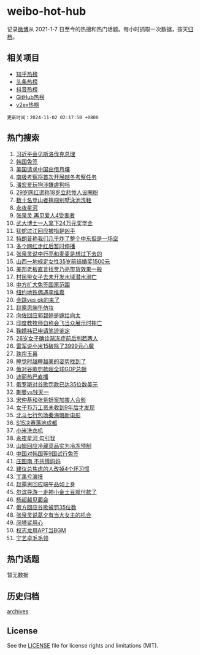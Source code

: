# weibo-hot-hub

记录[微博](https://www.weibo.com)从 2021-1-7 日至今的热搜和热门话题。每小时抓取一次数据，按天[归档](archives)。

## 相关项目

- [知乎热榜](https://github.com/lonnyzhang423/zhihu-hot-hub)
- [头条热榜](https://github.com/lonnyzhang423/toutiao-hot-hub)
- [抖音热榜](https://github.com/lonnyzhang423/douyin-hot-hub)
- [GitHub热榜](https://github.com/lonnyzhang423/github-hot-hub)
- [v2ex热榜](https://github.com/lonnyzhang423/v2ex-hot-hub)


`更新时间：2024-11-02 02:17:50 +0800`

## 热门搜索

1. [习近平会见斯洛伐克总理](https://m.weibo.cn/search?containerid=100103type%3D1%26t%3D10%26q%3D%23%E4%B9%A0%E8%BF%91%E5%B9%B3%E4%BC%9A%E8%A7%81%E6%96%AF%E6%B4%9B%E4%BC%90%E5%85%8B%E6%80%BB%E7%90%86%23&stream_entry_id=51&isnewpage=1&extparam=seat%3D1%26pos%3D0%26c_type%3D51%26cate%3D10103%26dgr%3D0%26q%3D%2523%25E4%25B9%25A0%25E8%25BF%2591%25E5%25B9%25B3%25E4%25BC%259A%25E8%25A7%2581%25E6%2596%25AF%25E6%25B4%259B%25E4%25BC%2590%25E5%2585%258B%25E6%2580%25BB%25E7%2590%2586%2523%26filter_type%3Drealtimehot%26stream_entry_id%3D51%26display_time%3D1730485069%26pre_seqid%3D173048506943501245113147)
1. [韩国免签](https://m.weibo.cn/search?containerid=100103type%3D1%26t%3D10%26q%3D%E9%9F%A9%E5%9B%BD%E5%85%8D%E7%AD%BE&stream_entry_id=31&isnewpage=1&extparam=seat%3D1%26pos%3D0%26lcate%3D5001%26band_rank%3D1%26q%3D%25E9%259F%25A9%25E5%259B%25BD%25E5%2585%258D%25E7%25AD%25BE%26realpos%3D1%26dgr%3D0%26cate%3D5001%26flag%3D2%26c_type%3D31%26filter_type%3Drealtimehot%26stream_entry_id%3D31%26display_time%3D1730485069%26pre_seqid%3D173048506943501245113147)
1. [美国请求中国出借月壤](https://m.weibo.cn/search?containerid=100103type%3D1%26t%3D10%26q%3D%23%E7%BE%8E%E5%9B%BD%E8%AF%B7%E6%B1%82%E4%B8%AD%E5%9B%BD%E5%87%BA%E5%80%9F%E6%9C%88%E5%A3%A4%23&stream_entry_id=31&isnewpage=1&extparam=seat%3D1%26pos%3D1%26lcate%3D5001%26band_rank%3D2%26q%3D%2523%25E7%25BE%258E%25E5%259B%25BD%25E8%25AF%25B7%25E6%25B1%2582%25E4%25B8%25AD%25E5%259B%25BD%25E5%2587%25BA%25E5%2580%259F%25E6%259C%2588%25E5%25A3%25A4%2523%26realpos%3D2%26dgr%3D0%26cate%3D5001%26flag%3D2%26c_type%3D31%26filter_type%3Drealtimehot%26stream_entry_id%3D31%26display_time%3D1730485069%26pre_seqid%3D173048506943501245113147)
1. [南极考察将首次开展越冬考察任务](https://m.weibo.cn/search?containerid=100103type%3D1%26t%3D10%26q%3D%23%E5%8D%97%E6%9E%81%E8%80%83%E5%AF%9F%E5%B0%86%E9%A6%96%E6%AC%A1%E5%BC%80%E5%B1%95%E8%B6%8A%E5%86%AC%E8%80%83%E5%AF%9F%E4%BB%BB%E5%8A%A1%23&stream_entry_id=31&isnewpage=1&extparam=seat%3D1%26pos%3D2%26lcate%3D5001%26band_rank%3D3%26q%3D%2523%25E5%258D%2597%25E6%259E%2581%25E8%2580%2583%25E5%25AF%259F%25E5%25B0%2586%25E9%25A6%2596%25E6%25AC%25A1%25E5%25BC%2580%25E5%25B1%2595%25E8%25B6%258A%25E5%2586%25AC%25E8%2580%2583%25E5%25AF%259F%25E4%25BB%25BB%25E5%258A%25A1%2523%26realpos%3D3%26dgr%3D0%26cate%3D5001%26flag%3D0%26c_type%3D31%26filter_type%3Drealtimehot%26stream_entry_id%3D31%26display_time%3D1730485069%26pre_seqid%3D173048506943501245113147)
1. [潘宏爱玩狗涉嫌虐狗吗](https://m.weibo.cn/search?containerid=100103type%3D1%26t%3D10%26q%3D%23%E6%BD%98%E5%AE%8F%E7%88%B1%E7%8E%A9%E7%8B%97%E6%B6%89%E5%AB%8C%E8%99%90%E7%8B%97%E5%90%97%23&stream_entry_id=31&isnewpage=1&extparam=seat%3D1%26pos%3D3%26lcate%3D5001%26band_rank%3D4%26q%3D%2523%25E6%25BD%2598%25E5%25AE%258F%25E7%2588%25B1%25E7%258E%25A9%25E7%258B%2597%25E6%25B6%2589%25E5%25AB%258C%25E8%2599%2590%25E7%258B%2597%25E5%2590%2597%2523%26realpos%3D4%26dgr%3D0%26cate%3D5001%26flag%3D1%26c_type%3D31%26filter_type%3Drealtimehot%26stream_entry_id%3D31%26display_time%3D1730485069%26pre_seqid%3D173048506943501245113147)
1. [29岁网红谎称18岁立悲惨人设圈粉](https://m.weibo.cn/search?containerid=100103type%3D1%26t%3D10%26q%3D%2329%E5%B2%81%E7%BD%91%E7%BA%A2%E8%B0%8E%E7%A7%B018%E5%B2%81%E7%AB%8B%E6%82%B2%E6%83%A8%E4%BA%BA%E8%AE%BE%E5%9C%88%E7%B2%89%23&stream_entry_id=31&isnewpage=1&extparam=seat%3D1%26pos%3D4%26lcate%3D5001%26band_rank%3D5%26q%3D%252329%25E5%25B2%2581%25E7%25BD%2591%25E7%25BA%25A2%25E8%25B0%258E%25E7%25A7%25B018%25E5%25B2%2581%25E7%25AB%258B%25E6%2582%25B2%25E6%2583%25A8%25E4%25BA%25BA%25E8%25AE%25BE%25E5%259C%2588%25E7%25B2%2589%2523%26realpos%3D5%26dgr%3D0%26cate%3D5001%26flag%3D2%26c_type%3D31%26filter_type%3Drealtimehot%26stream_entry_id%3D31%26display_time%3D1730485069%26pre_seqid%3D173048506943501245113147)
1. [数十名登山者擅闯别墅泳池洗鞋](https://m.weibo.cn/search?containerid=100103type%3D1%26t%3D10%26q%3D%23%E6%95%B0%E5%8D%81%E5%90%8D%E7%99%BB%E5%B1%B1%E8%80%85%E6%93%85%E9%97%AF%E5%88%AB%E5%A2%85%E6%B3%B3%E6%B1%A0%E6%B4%97%E9%9E%8B%23&stream_entry_id=31&isnewpage=1&extparam=seat%3D1%26pos%3D5%26lcate%3D5001%26band_rank%3D6%26q%3D%2523%25E6%2595%25B0%25E5%258D%2581%25E5%2590%258D%25E7%2599%25BB%25E5%25B1%25B1%25E8%2580%2585%25E6%2593%2585%25E9%2597%25AF%25E5%2588%25AB%25E5%25A2%2585%25E6%25B3%25B3%25E6%25B1%25A0%25E6%25B4%2597%25E9%259E%258B%2523%26realpos%3D6%26dgr%3D0%26cate%3D5001%26flag%3D1%26c_type%3D31%26filter_type%3Drealtimehot%26stream_entry_id%3D31%26display_time%3D1730485069%26pre_seqid%3D173048506943501245113147)
1. [永夜星河](https://m.weibo.cn/search?containerid=100103type%3D1%26t%3D10%26q%3D%E6%B0%B8%E5%A4%9C%E6%98%9F%E6%B2%B3&stream_entry_id=31&isnewpage=1&extparam=seat%3D1%26pos%3D6%26lcate%3D5001%26band_rank%3D7%26q%3D%25E6%25B0%25B8%25E5%25A4%259C%25E6%2598%259F%25E6%25B2%25B3%26realpos%3D7%26dgr%3D0%26cate%3D5001%26flag%3D0%26c_type%3D31%26filter_type%3Drealtimehot%26stream_entry_id%3D31%26display_time%3D1730485069%26pre_seqid%3D173048506943501245113147)
1. [张泉灵 再见爱人4受害者](https://m.weibo.cn/search?containerid=100103type%3D1%26t%3D10%26q%3D%E5%BC%A0%E6%B3%89%E7%81%B5+%E5%86%8D%E8%A7%81%E7%88%B1%E4%BA%BA4%E5%8F%97%E5%AE%B3%E8%80%85&stream_entry_id=31&isnewpage=1&extparam=seat%3D1%26pos%3D7%26lcate%3D5001%26band_rank%3D8%26q%3D%25E5%25BC%25A0%25E6%25B3%2589%25E7%2581%25B5%2520%25E5%2586%258D%25E8%25A7%2581%25E7%2588%25B1%25E4%25BA%25BA4%25E5%258F%2597%25E5%25AE%25B3%25E8%2580%2585%26realpos%3D8%26dgr%3D0%26cate%3D5001%26flag%3D2%26c_type%3D31%26filter_type%3Drealtimehot%26stream_entry_id%3D31%26display_time%3D1730485069%26pre_seqid%3D173048506943501245113147)
1. [武大博士一人拿下24万元奖学金](https://m.weibo.cn/search?containerid=100103type%3D1%26t%3D10%26q%3D%23%E6%AD%A6%E5%A4%A7%E5%8D%9A%E5%A3%AB%E4%B8%80%E4%BA%BA%E6%8B%BF%E4%B8%8B24%E4%B8%87%E5%85%83%E5%A5%96%E5%AD%A6%E9%87%91%23&stream_entry_id=31&isnewpage=1&extparam=seat%3D1%26pos%3D8%26lcate%3D5001%26band_rank%3D9%26q%3D%2523%25E6%25AD%25A6%25E5%25A4%25A7%25E5%258D%259A%25E5%25A3%25AB%25E4%25B8%2580%25E4%25BA%25BA%25E6%258B%25BF%25E4%25B8%258B24%25E4%25B8%2587%25E5%2585%2583%25E5%25A5%2596%25E5%25AD%25A6%25E9%2587%2591%2523%26realpos%3D9%26dgr%3D0%26cate%3D5001%26flag%3D0%26c_type%3D31%26filter_type%3Drealtimehot%26stream_entry_id%3D31%26display_time%3D1730485069%26pre_seqid%3D173048506943501245113147)
1. [猛蛇过江回应被指是凶手](https://m.weibo.cn/search?containerid=100103type%3D1%26t%3D10%26q%3D%23%E7%8C%9B%E8%9B%87%E8%BF%87%E6%B1%9F%E5%9B%9E%E5%BA%94%E8%A2%AB%E6%8C%87%E6%98%AF%E5%87%B6%E6%89%8B%23&stream_entry_id=31&isnewpage=1&extparam=seat%3D1%26pos%3D9%26lcate%3D5001%26band_rank%3D10%26q%3D%2523%25E7%258C%259B%25E8%259B%2587%25E8%25BF%2587%25E6%25B1%259F%25E5%259B%259E%25E5%25BA%2594%25E8%25A2%25AB%25E6%258C%2587%25E6%2598%25AF%25E5%2587%25B6%25E6%2589%258B%2523%26realpos%3D10%26dgr%3D0%26cate%3D5001%26flag%3D1%26c_type%3D31%26filter_type%3Drealtimehot%26stream_entry_id%3D31%26display_time%3D1730485069%26pre_seqid%3D173048506943501245113147)
1. [特朗普称我们几乎炸了整个中东但是一场空](https://m.weibo.cn/search?containerid=100103type%3D1%26t%3D10%26q%3D%23%E7%89%B9%E6%9C%97%E6%99%AE%E7%A7%B0%E6%88%91%E4%BB%AC%E5%87%A0%E4%B9%8E%E7%82%B8%E4%BA%86%E6%95%B4%E4%B8%AA%E4%B8%AD%E4%B8%9C%E4%BD%86%E6%98%AF%E4%B8%80%E5%9C%BA%E7%A9%BA%23&stream_entry_id=31&isnewpage=1&extparam=seat%3D1%26pos%3D10%26lcate%3D5001%26band_rank%3D11%26q%3D%2523%25E7%2589%25B9%25E6%259C%2597%25E6%2599%25AE%25E7%25A7%25B0%25E6%2588%2591%25E4%25BB%25AC%25E5%2587%25A0%25E4%25B9%258E%25E7%2582%25B8%25E4%25BA%2586%25E6%2595%25B4%25E4%25B8%25AA%25E4%25B8%25AD%25E4%25B8%259C%25E4%25BD%2586%25E6%2598%25AF%25E4%25B8%2580%25E5%259C%25BA%25E7%25A9%25BA%2523%26realpos%3D11%26dgr%3D0%26cate%3D5001%26flag%3D2%26c_type%3D31%26filter_type%3Drealtimehot%26stream_entry_id%3D31%26display_time%3D1730485069%26pre_seqid%3D173048506943501245113147)
1. [多个网红走红后暂时停播](https://m.weibo.cn/search?containerid=100103type%3D1%26t%3D10%26q%3D%23%E5%A4%9A%E4%B8%AA%E7%BD%91%E7%BA%A2%E8%B5%B0%E7%BA%A2%E5%90%8E%E6%9A%82%E6%97%B6%E5%81%9C%E6%92%AD%23&stream_entry_id=31&isnewpage=1&extparam=seat%3D1%26pos%3D11%26lcate%3D5001%26band_rank%3D12%26q%3D%2523%25E5%25A4%259A%25E4%25B8%25AA%25E7%25BD%2591%25E7%25BA%25A2%25E8%25B5%25B0%25E7%25BA%25A2%25E5%2590%258E%25E6%259A%2582%25E6%2597%25B6%25E5%2581%259C%25E6%2592%25AD%2523%26realpos%3D12%26dgr%3D0%26cate%3D5001%26flag%3D0%26c_type%3D31%26filter_type%3Drealtimehot%26stream_entry_id%3D31%26display_time%3D1730485069%26pre_seqid%3D173048506943501245113147)
1. [张泉灵说李行亮和麦麦是想过下去的](https://m.weibo.cn/search?containerid=100103type%3D1%26t%3D10%26q%3D%23%E5%BC%A0%E6%B3%89%E7%81%B5%E8%AF%B4%E6%9D%8E%E8%A1%8C%E4%BA%AE%E5%92%8C%E9%BA%A6%E9%BA%A6%E6%98%AF%E6%83%B3%E8%BF%87%E4%B8%8B%E5%8E%BB%E7%9A%84%23&stream_entry_id=31&isnewpage=1&extparam=seat%3D1%26pos%3D12%26lcate%3D5001%26band_rank%3D13%26q%3D%2523%25E5%25BC%25A0%25E6%25B3%2589%25E7%2581%25B5%25E8%25AF%25B4%25E6%259D%258E%25E8%25A1%258C%25E4%25BA%25AE%25E5%2592%258C%25E9%25BA%25A6%25E9%25BA%25A6%25E6%2598%25AF%25E6%2583%25B3%25E8%25BF%2587%25E4%25B8%258B%25E5%258E%25BB%25E7%259A%2584%2523%26realpos%3D13%26dgr%3D0%26cate%3D5001%26flag%3D0%26c_type%3D31%26filter_type%3Drealtimehot%26stream_entry_id%3D31%26display_time%3D1730485069%26pre_seqid%3D173048506943501245113147)
1. [山西一地规定女性35岁前结婚奖1500元](https://m.weibo.cn/search?containerid=100103type%3D1%26t%3D10%26q%3D%23%E5%B1%B1%E8%A5%BF%E4%B8%80%E5%9C%B0%E8%A7%84%E5%AE%9A%E5%A5%B3%E6%80%A735%E5%B2%81%E5%89%8D%E7%BB%93%E5%A9%9A%E5%A5%961500%E5%85%83%23&stream_entry_id=31&isnewpage=1&extparam=seat%3D1%26pos%3D13%26lcate%3D5001%26band_rank%3D14%26q%3D%2523%25E5%25B1%25B1%25E8%25A5%25BF%25E4%25B8%2580%25E5%259C%25B0%25E8%25A7%2584%25E5%25AE%259A%25E5%25A5%25B3%25E6%2580%25A735%25E5%25B2%2581%25E5%2589%258D%25E7%25BB%2593%25E5%25A9%259A%25E5%25A5%25961500%25E5%2585%2583%2523%26realpos%3D14%26dgr%3D0%26cate%3D5001%26flag%3D1%26c_type%3D31%26filter_type%3Drealtimehot%26stream_entry_id%3D31%26display_time%3D1730485069%26pre_seqid%3D173048506943501245113147)
1. [美邦老板直言找贾乃亮带货效果一般](https://m.weibo.cn/search?containerid=100103type%3D1%26t%3D10%26q%3D%23%E7%BE%8E%E9%82%A6%E8%80%81%E6%9D%BF%E7%9B%B4%E8%A8%80%E6%89%BE%E8%B4%BE%E4%B9%83%E4%BA%AE%E5%B8%A6%E8%B4%A7%E6%95%88%E6%9E%9C%E4%B8%80%E8%88%AC%23&stream_entry_id=31&isnewpage=1&extparam=seat%3D1%26pos%3D14%26lcate%3D5001%26band_rank%3D15%26q%3D%2523%25E7%25BE%258E%25E9%2582%25A6%25E8%2580%2581%25E6%259D%25BF%25E7%259B%25B4%25E8%25A8%2580%25E6%2589%25BE%25E8%25B4%25BE%25E4%25B9%2583%25E4%25BA%25AE%25E5%25B8%25A6%25E8%25B4%25A7%25E6%2595%2588%25E6%259E%259C%25E4%25B8%2580%25E8%2588%25AC%2523%26realpos%3D15%26dgr%3D0%26cate%3D5001%26flag%3D0%26c_type%3D31%26filter_type%3Drealtimehot%26stream_entry_id%3D31%26display_time%3D1730485069%26pre_seqid%3D173048506943501245113147)
1. [村民带女子去未开发水域潜水溺亡](https://m.weibo.cn/search?containerid=100103type%3D1%26t%3D10%26q%3D%23%E6%9D%91%E6%B0%91%E5%B8%A6%E5%A5%B3%E5%AD%90%E5%8E%BB%E6%9C%AA%E5%BC%80%E5%8F%91%E6%B0%B4%E5%9F%9F%E6%BD%9C%E6%B0%B4%E6%BA%BA%E4%BA%A1%23&stream_entry_id=31&isnewpage=1&extparam=seat%3D1%26pos%3D15%26lcate%3D5001%26band_rank%3D16%26q%3D%2523%25E6%259D%2591%25E6%25B0%2591%25E5%25B8%25A6%25E5%25A5%25B3%25E5%25AD%2590%25E5%258E%25BB%25E6%259C%25AA%25E5%25BC%2580%25E5%258F%2591%25E6%25B0%25B4%25E5%259F%259F%25E6%25BD%259C%25E6%25B0%25B4%25E6%25BA%25BA%25E4%25BA%25A1%2523%26realpos%3D16%26dgr%3D0%26cate%3D5001%26flag%3D0%26c_type%3D31%26filter_type%3Drealtimehot%26stream_entry_id%3D31%26display_time%3D1730485069%26pre_seqid%3D173048506943501245113147)
1. [中方扩大免签国家范围](https://m.weibo.cn/search?containerid=100103type%3D1%26t%3D10%26q%3D%23%E4%B8%AD%E6%96%B9%E6%89%A9%E5%A4%A7%E5%85%8D%E7%AD%BE%E5%9B%BD%E5%AE%B6%E8%8C%83%E5%9B%B4%23&stream_entry_id=31&isnewpage=1&extparam=seat%3D1%26pos%3D16%26lcate%3D5001%26band_rank%3D17%26q%3D%2523%25E4%25B8%25AD%25E6%2596%25B9%25E6%2589%25A9%25E5%25A4%25A7%25E5%2585%258D%25E7%25AD%25BE%25E5%259B%25BD%25E5%25AE%25B6%25E8%258C%2583%25E5%259B%25B4%2523%26realpos%3D17%26dgr%3D0%26cate%3D5001%26flag%3D0%26c_type%3D31%26filter_type%3Drealtimehot%26stream_entry_id%3D31%26display_time%3D1730485069%26pre_seqid%3D173048506943501245113147)
1. [纽约地铁偶遇李维嘉](https://m.weibo.cn/search?containerid=100103type%3D1%26t%3D10%26q%3D%23%E7%BA%BD%E7%BA%A6%E5%9C%B0%E9%93%81%E5%81%B6%E9%81%87%E6%9D%8E%E7%BB%B4%E5%98%89%23&stream_entry_id=31&isnewpage=1&extparam=seat%3D1%26pos%3D17%26lcate%3D5001%26band_rank%3D18%26q%3D%2523%25E7%25BA%25BD%25E7%25BA%25A6%25E5%259C%25B0%25E9%2593%2581%25E5%2581%25B6%25E9%2581%2587%25E6%259D%258E%25E7%25BB%25B4%25E5%2598%2589%2523%26realpos%3D18%26dgr%3D0%26cate%3D5001%26flag%3D0%26c_type%3D31%26filter_type%3Drealtimehot%26stream_entry_id%3D31%26display_time%3D1730485069%26pre_seqid%3D173048506943501245113147)
1. [会跳yes ok的来了](https://m.weibo.cn/search?containerid=100103type%3D1%26t%3D10%26q%3D%E4%BC%9A%E8%B7%B3yes+ok%E7%9A%84%E6%9D%A5%E4%BA%86&stream_entry_id=31&isnewpage=1&extparam=seat%3D1%26pos%3D18%26lcate%3D5001%26band_rank%3D19%26q%3D%25E4%25BC%259A%25E8%25B7%25B3yes%2520ok%25E7%259A%2584%25E6%259D%25A5%25E4%25BA%2586%26realpos%3D19%26dgr%3D0%26cate%3D5001%26flag%3D0%26c_type%3D31%26filter_type%3Drealtimehot%26stream_entry_id%3D31%26display_time%3D1730485069%26pre_seqid%3D173048506943501245113147)
1. [赵露思端午仿妆](https://m.weibo.cn/search?containerid=100103type%3D1%26t%3D10%26q%3D%23%E8%B5%B5%E9%9C%B2%E6%80%9D%E7%AB%AF%E5%8D%88%E4%BB%BF%E5%A6%86%23&stream_entry_id=31&isnewpage=1&extparam=seat%3D1%26pos%3D19%26lcate%3D5001%26band_rank%3D20%26q%3D%2523%25E8%25B5%25B5%25E9%259C%25B2%25E6%2580%259D%25E7%25AB%25AF%25E5%258D%2588%25E4%25BB%25BF%25E5%25A6%2586%2523%26realpos%3D20%26dgr%3D0%26cate%3D5001%26flag%3D0%26c_type%3D31%26filter_type%3Drealtimehot%26stream_entry_id%3D31%26display_time%3D1730485069%26pre_seqid%3D173048506943501245113147)
1. [向佐回应郭碧婷是嫁给向太](https://m.weibo.cn/search?containerid=100103type%3D1%26t%3D10%26q%3D%23%E5%90%91%E4%BD%90%E5%9B%9E%E5%BA%94%E9%83%AD%E7%A2%A7%E5%A9%B7%E6%98%AF%E5%AB%81%E7%BB%99%E5%90%91%E5%A4%AA%23&stream_entry_id=31&isnewpage=1&extparam=seat%3D1%26pos%3D20%26lcate%3D5001%26band_rank%3D21%26q%3D%2523%25E5%2590%2591%25E4%25BD%2590%25E5%259B%259E%25E5%25BA%2594%25E9%2583%25AD%25E7%25A2%25A7%25E5%25A9%25B7%25E6%2598%25AF%25E5%25AB%2581%25E7%25BB%2599%25E5%2590%2591%25E5%25A4%25AA%2523%26realpos%3D21%26dgr%3D0%26cate%3D5001%26flag%3D2%26c_type%3D31%26filter_type%3Drealtimehot%26stream_entry_id%3D31%26display_time%3D1730485069%26pre_seqid%3D173048506943501245113147)
1. [印度教牧师自称会飞当众展示时摔亡](https://m.weibo.cn/search?containerid=100103type%3D1%26t%3D10%26q%3D%23%E5%8D%B0%E5%BA%A6%E6%95%99%E7%89%A7%E5%B8%88%E8%87%AA%E7%A7%B0%E4%BC%9A%E9%A3%9E%E5%BD%93%E4%BC%97%E5%B1%95%E7%A4%BA%E6%97%B6%E6%91%94%E4%BA%A1%23&stream_entry_id=31&isnewpage=1&extparam=seat%3D1%26pos%3D21%26lcate%3D5001%26band_rank%3D22%26q%3D%2523%25E5%258D%25B0%25E5%25BA%25A6%25E6%2595%2599%25E7%2589%25A7%25E5%25B8%2588%25E8%2587%25AA%25E7%25A7%25B0%25E4%25BC%259A%25E9%25A3%259E%25E5%25BD%2593%25E4%25BC%2597%25E5%25B1%2595%25E7%25A4%25BA%25E6%2597%25B6%25E6%2591%2594%25E4%25BA%25A1%2523%26realpos%3D22%26dgr%3D0%26cate%3D5001%26flag%3D0%26c_type%3D31%26filter_type%3Drealtimehot%26stream_entry_id%3D31%26display_time%3D1730485069%26pre_seqid%3D173048506943501245113147)
1. [鞠婧祎已申请笔迹鉴定](https://m.weibo.cn/search?containerid=100103type%3D1%26t%3D10%26q%3D%23%E9%9E%A0%E5%A9%A7%E7%A5%8E%E5%B7%B2%E7%94%B3%E8%AF%B7%E7%AC%94%E8%BF%B9%E9%89%B4%E5%AE%9A%23&stream_entry_id=31&isnewpage=1&extparam=seat%3D1%26pos%3D22%26lcate%3D5001%26band_rank%3D23%26q%3D%2523%25E9%259E%25A0%25E5%25A9%25A7%25E7%25A5%258E%25E5%25B7%25B2%25E7%2594%25B3%25E8%25AF%25B7%25E7%25AC%2594%25E8%25BF%25B9%25E9%2589%25B4%25E5%25AE%259A%2523%26realpos%3D23%26dgr%3D0%26cate%3D5001%26flag%3D0%26c_type%3D31%26filter_type%3Drealtimehot%26stream_entry_id%3D31%26display_time%3D1730485069%26pre_seqid%3D173048506943501245113147)
1. [26岁女子确诊渐冻症前后判若两人](https://m.weibo.cn/search?containerid=100103type%3D1%26t%3D10%26q%3D%2326%E5%B2%81%E5%A5%B3%E5%AD%90%E7%A1%AE%E8%AF%8A%E6%B8%90%E5%86%BB%E7%97%87%E5%89%8D%E5%90%8E%E5%88%A4%E8%8B%A5%E4%B8%A4%E4%BA%BA%23&stream_entry_id=31&isnewpage=1&extparam=seat%3D1%26pos%3D23%26lcate%3D5001%26band_rank%3D24%26q%3D%252326%25E5%25B2%2581%25E5%25A5%25B3%25E5%25AD%2590%25E7%25A1%25AE%25E8%25AF%258A%25E6%25B8%2590%25E5%2586%25BB%25E7%2597%2587%25E5%2589%258D%25E5%2590%258E%25E5%2588%25A4%25E8%258B%25A5%25E4%25B8%25A4%25E4%25BA%25BA%2523%26realpos%3D24%26dgr%3D0%26cate%3D5001%26flag%3D0%26c_type%3D31%26filter_type%3Drealtimehot%26stream_entry_id%3D31%26display_time%3D1730485069%26pre_seqid%3D173048506943501245113147)
1. [雷军说小米15破除了3999元心魔](https://m.weibo.cn/search?containerid=100103type%3D1%26t%3D10%26q%3D%23%E9%9B%B7%E5%86%9B%E8%AF%B4%E5%B0%8F%E7%B1%B315%E7%A0%B4%E9%99%A4%E4%BA%863999%E5%85%83%E5%BF%83%E9%AD%94%23&stream_entry_id=31&isnewpage=1&extparam=seat%3D1%26pos%3D24%26lcate%3D5001%26band_rank%3D25%26q%3D%2523%25E9%259B%25B7%25E5%2586%259B%25E8%25AF%25B4%25E5%25B0%258F%25E7%25B1%25B315%25E7%25A0%25B4%25E9%2599%25A4%25E4%25BA%25863999%25E5%2585%2583%25E5%25BF%2583%25E9%25AD%2594%2523%26realpos%3D25%26dgr%3D0%26cate%3D5001%26flag%3D0%26c_type%3D31%26filter_type%3Drealtimehot%26stream_entry_id%3D31%26display_time%3D1730485069%26pre_seqid%3D173048506943501245113147)
1. [珠帘玉幕](https://m.weibo.cn/search?containerid=100103type%3D1%26t%3D10%26q%3D%E7%8F%A0%E5%B8%98%E7%8E%89%E5%B9%95&stream_entry_id=31&isnewpage=1&extparam=seat%3D1%26pos%3D25%26lcate%3D5001%26band_rank%3D26%26q%3D%25E7%258F%25A0%25E5%25B8%2598%25E7%258E%2589%25E5%25B9%2595%26realpos%3D26%26dgr%3D0%26cate%3D5001%26flag%3D0%26c_type%3D31%26filter_type%3Drealtimehot%26stream_entry_id%3D31%26display_time%3D1730485069%26pre_seqid%3D173048506943501245113147)
1. [睡觉时越睡越美的姿势找到了](https://m.weibo.cn/search?containerid=100103type%3D1%26t%3D10%26q%3D%E7%9D%A1%E8%A7%89%E6%97%B6%E8%B6%8A%E7%9D%A1%E8%B6%8A%E7%BE%8E%E7%9A%84%E5%A7%BF%E5%8A%BF%E6%89%BE%E5%88%B0%E4%BA%86&stream_entry_id=31&isnewpage=1&extparam=seat%3D1%26pos%3D26%26lcate%3D5001%26band_rank%3D27%26q%3D%25E7%259D%25A1%25E8%25A7%2589%25E6%2597%25B6%25E8%25B6%258A%25E7%259D%25A1%25E8%25B6%258A%25E7%25BE%258E%25E7%259A%2584%25E5%25A7%25BF%25E5%258A%25BF%25E6%2589%25BE%25E5%2588%25B0%25E4%25BA%2586%26realpos%3D27%26dgr%3D0%26cate%3D5001%26flag%3D0%26c_type%3D31%26filter_type%3Drealtimehot%26stream_entry_id%3D31%26display_time%3D1730485069%26pre_seqid%3D173048506943501245113147)
1. [俄对谷歌罚款超全球GDP总额](https://m.weibo.cn/search?containerid=100103type%3D1%26t%3D10%26q%3D%23%E4%BF%84%E5%AF%B9%E8%B0%B7%E6%AD%8C%E7%BD%9A%E6%AC%BE%E8%B6%85%E5%85%A8%E7%90%83GDP%E6%80%BB%E9%A2%9D%23&stream_entry_id=31&isnewpage=1&extparam=seat%3D1%26pos%3D27%26lcate%3D5001%26band_rank%3D28%26q%3D%2523%25E4%25BF%2584%25E5%25AF%25B9%25E8%25B0%25B7%25E6%25AD%258C%25E7%25BD%259A%25E6%25AC%25BE%25E8%25B6%2585%25E5%2585%25A8%25E7%2590%2583GDP%25E6%2580%25BB%25E9%25A2%259D%2523%26realpos%3D28%26dgr%3D0%26cate%3D5001%26flag%3D0%26c_type%3D31%26filter_type%3Drealtimehot%26stream_entry_id%3D31%26display_time%3D1730485069%26pre_seqid%3D173048506943501245113147)
1. [迪丽热巴直播](https://m.weibo.cn/search?containerid=100103type%3D1%26t%3D10%26q%3D%E8%BF%AA%E4%B8%BD%E7%83%AD%E5%B7%B4%E7%9B%B4%E6%92%AD&stream_entry_id=31&isnewpage=1&extparam=seat%3D1%26pos%3D28%26lcate%3D5001%26band_rank%3D29%26q%3D%25E8%25BF%25AA%25E4%25B8%25BD%25E7%2583%25AD%25E5%25B7%25B4%25E7%259B%25B4%25E6%2592%25AD%26realpos%3D29%26dgr%3D0%26cate%3D5001%26flag%3D0%26c_type%3D31%26filter_type%3Drealtimehot%26stream_entry_id%3D31%26display_time%3D1730485069%26pre_seqid%3D173048506943501245113147)
1. [俄罗斯对谷歌罚款已达35位数美元](https://m.weibo.cn/search?containerid=100103type%3D1%26t%3D10%26q%3D%23%E4%BF%84%E7%BD%97%E6%96%AF%E5%AF%B9%E8%B0%B7%E6%AD%8C%E7%BD%9A%E6%AC%BE%E5%B7%B2%E8%BE%BE35%E4%BD%8D%E6%95%B0%E7%BE%8E%E5%85%83%23&stream_entry_id=31&isnewpage=1&extparam=seat%3D1%26pos%3D29%26lcate%3D5001%26band_rank%3D30%26q%3D%2523%25E4%25BF%2584%25E7%25BD%2597%25E6%2596%25AF%25E5%25AF%25B9%25E8%25B0%25B7%25E6%25AD%258C%25E7%25BD%259A%25E6%25AC%25BE%25E5%25B7%25B2%25E8%25BE%25BE35%25E4%25BD%258D%25E6%2595%25B0%25E7%25BE%258E%25E5%2585%2583%2523%26realpos%3D30%26dgr%3D0%26cate%3D5001%26flag%3D1%26c_type%3D31%26filter_type%3Drealtimehot%26stream_entry_id%3D31%26display_time%3D1730485069%26pre_seqid%3D173048506943501245113147)
1. [蒯曼vs钱天一](https://m.weibo.cn/search?containerid=100103type%3D1%26t%3D10%26q%3D%23%E8%92%AF%E6%9B%BCvs%E9%92%B1%E5%A4%A9%E4%B8%80%23&stream_entry_id=31&isnewpage=1&extparam=seat%3D1%26pos%3D30%26lcate%3D5001%26band_rank%3D31%26q%3D%2523%25E8%2592%25AF%25E6%259B%25BCvs%25E9%2592%25B1%25E5%25A4%25A9%25E4%25B8%2580%2523%26realpos%3D31%26dgr%3D0%26cate%3D5001%26flag%3D1%26c_type%3D31%26filter_type%3Drealtimehot%26stream_entry_id%3D31%26display_time%3D1730485069%26pre_seqid%3D173048506943501245113147)
1. [宋仲基和张紫妍案加害人合影](https://m.weibo.cn/search?containerid=100103type%3D1%26t%3D10%26q%3D%23%E5%AE%8B%E4%BB%B2%E5%9F%BA%E5%92%8C%E5%BC%A0%E7%B4%AB%E5%A6%8D%E6%A1%88%E5%8A%A0%E5%AE%B3%E4%BA%BA%E5%90%88%E5%BD%B1%23&stream_entry_id=31&isnewpage=1&extparam=seat%3D1%26pos%3D31%26lcate%3D5001%26band_rank%3D32%26q%3D%2523%25E5%25AE%258B%25E4%25BB%25B2%25E5%259F%25BA%25E5%2592%258C%25E5%25BC%25A0%25E7%25B4%25AB%25E5%25A6%258D%25E6%25A1%2588%25E5%258A%25A0%25E5%25AE%25B3%25E4%25BA%25BA%25E5%2590%2588%25E5%25BD%25B1%2523%26realpos%3D32%26dgr%3D0%26cate%3D5001%26flag%3D0%26c_type%3D31%26filter_type%3Drealtimehot%26stream_entry_id%3D31%26display_time%3D1730485069%26pre_seqid%3D173048506943501245113147)
1. [女子15万工资未收到9年后才发现](https://m.weibo.cn/search?containerid=100103type%3D1%26t%3D10%26q%3D%23%E5%A5%B3%E5%AD%9015%E4%B8%87%E5%B7%A5%E8%B5%84%E6%9C%AA%E6%94%B6%E5%88%B09%E5%B9%B4%E5%90%8E%E6%89%8D%E5%8F%91%E7%8E%B0%23&stream_entry_id=31&isnewpage=1&extparam=seat%3D1%26pos%3D32%26lcate%3D5001%26band_rank%3D33%26q%3D%2523%25E5%25A5%25B3%25E5%25AD%259015%25E4%25B8%2587%25E5%25B7%25A5%25E8%25B5%2584%25E6%259C%25AA%25E6%2594%25B6%25E5%2588%25B09%25E5%25B9%25B4%25E5%2590%258E%25E6%2589%258D%25E5%258F%2591%25E7%258E%25B0%2523%26realpos%3D33%26dgr%3D0%26cate%3D5001%26flag%3D0%26c_type%3D31%26filter_type%3Drealtimehot%26stream_entry_id%3D31%26display_time%3D1730485069%26pre_seqid%3D173048506943501245113147)
1. [北斗七行包场秦海璐新电影](https://m.weibo.cn/search?containerid=100103type%3D1%26t%3D10%26q%3D%23%E5%8C%97%E6%96%97%E4%B8%83%E8%A1%8C%E5%8C%85%E5%9C%BA%E7%A7%A6%E6%B5%B7%E7%92%90%E6%96%B0%E7%94%B5%E5%BD%B1%23&stream_entry_id=31&isnewpage=1&extparam=seat%3D1%26pos%3D33%26lcate%3D5001%26band_rank%3D34%26q%3D%2523%25E5%258C%2597%25E6%2596%2597%25E4%25B8%2583%25E8%25A1%258C%25E5%258C%2585%25E5%259C%25BA%25E7%25A7%25A6%25E6%25B5%25B7%25E7%2592%2590%25E6%2596%25B0%25E7%2594%25B5%25E5%25BD%25B1%2523%26realpos%3D34%26dgr%3D0%26cate%3D5001%26flag%3D1%26c_type%3D31%26filter_type%3Drealtimehot%26stream_entry_id%3D31%26display_time%3D1730485069%26pre_seqid%3D173048506943501245113147)
1. [S15决赛落地成都](https://m.weibo.cn/search?containerid=100103type%3D1%26t%3D10%26q%3D%23S15%E5%86%B3%E8%B5%9B%E8%90%BD%E5%9C%B0%E6%88%90%E9%83%BD%23&stream_entry_id=31&isnewpage=1&extparam=seat%3D1%26pos%3D34%26lcate%3D5001%26band_rank%3D35%26q%3D%2523S15%25E5%2586%25B3%25E8%25B5%259B%25E8%2590%25BD%25E5%259C%25B0%25E6%2588%2590%25E9%2583%25BD%2523%26realpos%3D35%26dgr%3D0%26cate%3D5001%26flag%3D0%26c_type%3D31%26filter_type%3Drealtimehot%26stream_entry_id%3D31%26display_time%3D1730485069%26pre_seqid%3D173048506943501245113147)
1. [小米洗衣机](https://m.weibo.cn/search?containerid=100103type%3D1%26t%3D10%26q%3D%E5%B0%8F%E7%B1%B3%E6%B4%97%E8%A1%A3%E6%9C%BA&stream_entry_id=31&isnewpage=1&extparam=seat%3D1%26pos%3D35%26lcate%3D5001%26band_rank%3D36%26q%3D%25E5%25B0%258F%25E7%25B1%25B3%25E6%25B4%2597%25E8%25A1%25A3%25E6%259C%25BA%26realpos%3D36%26dgr%3D0%26cate%3D5001%26flag%3D0%26c_type%3D31%26filter_type%3Drealtimehot%26stream_entry_id%3D31%26display_time%3D1730485069%26pre_seqid%3D173048506943501245113147)
1. [永夜星河 勾引我](https://m.weibo.cn/search?containerid=100103type%3D1%26t%3D10%26q%3D%E6%B0%B8%E5%A4%9C%E6%98%9F%E6%B2%B3+%E5%8B%BE%E5%BC%95%E6%88%91&stream_entry_id=31&isnewpage=1&extparam=seat%3D1%26pos%3D36%26lcate%3D5001%26band_rank%3D37%26q%3D%25E6%25B0%25B8%25E5%25A4%259C%25E6%2598%259F%25E6%25B2%25B3%2520%25E5%258B%25BE%25E5%25BC%2595%25E6%2588%2591%26realpos%3D37%26dgr%3D0%26cate%3D5001%26flag%3D1%26c_type%3D31%26filter_type%3Drealtimehot%26stream_entry_id%3D31%26display_time%3D1730485069%26pre_seqid%3D173048506943501245113147)
1. [山姆回应冷藏菜品实为冷冻预制](https://m.weibo.cn/search?containerid=100103type%3D1%26t%3D10%26q%3D%23%E5%B1%B1%E5%A7%86%E5%9B%9E%E5%BA%94%E5%86%B7%E8%97%8F%E8%8F%9C%E5%93%81%E5%AE%9E%E4%B8%BA%E5%86%B7%E5%86%BB%E9%A2%84%E5%88%B6%23&stream_entry_id=31&isnewpage=1&extparam=seat%3D1%26pos%3D37%26lcate%3D5001%26band_rank%3D38%26q%3D%2523%25E5%25B1%25B1%25E5%25A7%2586%25E5%259B%259E%25E5%25BA%2594%25E5%2586%25B7%25E8%2597%258F%25E8%258F%259C%25E5%2593%2581%25E5%25AE%259E%25E4%25B8%25BA%25E5%2586%25B7%25E5%2586%25BB%25E9%25A2%2584%25E5%2588%25B6%2523%26realpos%3D38%26dgr%3D0%26cate%3D5001%26flag%3D0%26c_type%3D31%26filter_type%3Drealtimehot%26stream_entry_id%3D31%26display_time%3D1730485069%26pre_seqid%3D173048506943501245113147)
1. [中国对韩国等9国试行免签](https://m.weibo.cn/search?containerid=100103type%3D1%26t%3D10%26q%3D%23%E4%B8%AD%E5%9B%BD%E5%AF%B9%E9%9F%A9%E5%9B%BD%E7%AD%899%E5%9B%BD%E8%AF%95%E8%A1%8C%E5%85%8D%E7%AD%BE%23&stream_entry_id=31&isnewpage=1&extparam=seat%3D1%26pos%3D38%26lcate%3D5001%26band_rank%3D39%26q%3D%2523%25E4%25B8%25AD%25E5%259B%25BD%25E5%25AF%25B9%25E9%259F%25A9%25E5%259B%25BD%25E7%25AD%25899%25E5%259B%25BD%25E8%25AF%2595%25E8%25A1%258C%25E5%2585%258D%25E7%25AD%25BE%2523%26realpos%3D39%26dgr%3D0%26cate%3D5001%26flag%3D0%26c_type%3D31%26filter_type%3Drealtimehot%26stream_entry_id%3D31%26display_time%3D1730485069%26pre_seqid%3D173048506943501245113147)
1. [庄图南 不共情妈妈](https://m.weibo.cn/search?containerid=100103type%3D1%26t%3D10%26q%3D%E5%BA%84%E5%9B%BE%E5%8D%97+%E4%B8%8D%E5%85%B1%E6%83%85%E5%A6%88%E5%A6%88&stream_entry_id=31&isnewpage=1&extparam=seat%3D1%26pos%3D39%26lcate%3D5001%26band_rank%3D40%26q%3D%25E5%25BA%2584%25E5%259B%25BE%25E5%258D%2597%2520%25E4%25B8%258D%25E5%2585%25B1%25E6%2583%2585%25E5%25A6%2588%25E5%25A6%2588%26realpos%3D40%26dgr%3D0%26cate%3D5001%26flag%3D1%26c_type%3D31%26filter_type%3Drealtimehot%26stream_entry_id%3D31%26display_time%3D1730485069%26pre_seqid%3D173048506943501245113147)
1. [建议总焦虑的人改掉4个坏习惯](https://m.weibo.cn/search?containerid=100103type%3D1%26t%3D10%26q%3D%23%E5%BB%BA%E8%AE%AE%E6%80%BB%E7%84%A6%E8%99%91%E7%9A%84%E4%BA%BA%E6%94%B9%E6%8E%894%E4%B8%AA%E5%9D%8F%E4%B9%A0%E6%83%AF%23&stream_entry_id=31&isnewpage=1&extparam=seat%3D1%26pos%3D40%26lcate%3D5001%26band_rank%3D41%26q%3D%2523%25E5%25BB%25BA%25E8%25AE%25AE%25E6%2580%25BB%25E7%2584%25A6%25E8%2599%2591%25E7%259A%2584%25E4%25BA%25BA%25E6%2594%25B9%25E6%258E%25894%25E4%25B8%25AA%25E5%259D%258F%25E4%25B9%25A0%25E6%2583%25AF%2523%26realpos%3D41%26dgr%3D0%26cate%3D5001%26flag%3D0%26c_type%3D31%26filter_type%3Drealtimehot%26stream_entry_id%3D31%26display_time%3D1730485069%26pre_seqid%3D173048506943501245113147)
1. [丁禹兮演技](https://m.weibo.cn/search?containerid=100103type%3D1%26t%3D10%26q%3D%E4%B8%81%E7%A6%B9%E5%85%AE%E6%BC%94%E6%8A%80&stream_entry_id=31&isnewpage=1&extparam=seat%3D1%26pos%3D41%26lcate%3D5001%26band_rank%3D42%26q%3D%25E4%25B8%2581%25E7%25A6%25B9%25E5%2585%25AE%25E6%25BC%2594%25E6%258A%2580%26realpos%3D42%26dgr%3D0%26cate%3D5001%26flag%3D0%26c_type%3D31%26filter_type%3Drealtimehot%26stream_entry_id%3D31%26display_time%3D1730485069%26pre_seqid%3D173048506943501245113147)
1. [赵露思回应端午品如上身](https://m.weibo.cn/search?containerid=100103type%3D1%26t%3D10%26q%3D%E8%B5%B5%E9%9C%B2%E6%80%9D%E5%9B%9E%E5%BA%94%E7%AB%AF%E5%8D%88%E5%93%81%E5%A6%82%E4%B8%8A%E8%BA%AB&stream_entry_id=31&isnewpage=1&extparam=seat%3D1%26pos%3D42%26lcate%3D5001%26band_rank%3D43%26q%3D%25E8%25B5%25B5%25E9%259C%25B2%25E6%2580%259D%25E5%259B%259E%25E5%25BA%2594%25E7%25AB%25AF%25E5%258D%2588%25E5%2593%2581%25E5%25A6%2582%25E4%25B8%258A%25E8%25BA%25AB%26realpos%3D43%26dgr%3D0%26cate%3D5001%26flag%3D1%26c_type%3D31%26filter_type%3Drealtimehot%26stream_entry_id%3D31%26display_time%3D1730485069%26pre_seqid%3D173048506943501245113147)
1. [尔滨导游一走神小金土豆就付款了](https://m.weibo.cn/search?containerid=100103type%3D1%26t%3D10%26q%3D%23%E5%B0%94%E6%BB%A8%E5%AF%BC%E6%B8%B8%E4%B8%80%E8%B5%B0%E7%A5%9E%E5%B0%8F%E9%87%91%E5%9C%9F%E8%B1%86%E5%B0%B1%E4%BB%98%E6%AC%BE%E4%BA%86%23&stream_entry_id=31&isnewpage=1&extparam=seat%3D1%26pos%3D43%26lcate%3D5001%26band_rank%3D44%26q%3D%2523%25E5%25B0%2594%25E6%25BB%25A8%25E5%25AF%25BC%25E6%25B8%25B8%25E4%25B8%2580%25E8%25B5%25B0%25E7%25A5%259E%25E5%25B0%258F%25E9%2587%2591%25E5%259C%259F%25E8%25B1%2586%25E5%25B0%25B1%25E4%25BB%2598%25E6%25AC%25BE%25E4%25BA%2586%2523%26realpos%3D44%26dgr%3D0%26cate%3D5001%26flag%3D0%26c_type%3D31%26filter_type%3Drealtimehot%26stream_entry_id%3D31%26display_time%3D1730485069%26pre_seqid%3D173048506943501245113147)
1. [杨超越见面会](https://m.weibo.cn/search?containerid=100103type%3D1%26t%3D10%26q%3D%E6%9D%A8%E8%B6%85%E8%B6%8A%E8%A7%81%E9%9D%A2%E4%BC%9A&stream_entry_id=31&isnewpage=1&extparam=seat%3D1%26pos%3D44%26lcate%3D5001%26band_rank%3D45%26q%3D%25E6%259D%25A8%25E8%25B6%2585%25E8%25B6%258A%25E8%25A7%2581%25E9%259D%25A2%25E4%25BC%259A%26realpos%3D45%26dgr%3D0%26cate%3D5001%26flag%3D0%26c_type%3D31%26filter_type%3Drealtimehot%26stream_entry_id%3D31%26display_time%3D1730485069%26pre_seqid%3D173048506943501245113147)
1. [俄方回应谷歌被罚35位数](https://m.weibo.cn/search?containerid=100103type%3D1%26t%3D10%26q%3D%23%E4%BF%84%E6%96%B9%E5%9B%9E%E5%BA%94%E8%B0%B7%E6%AD%8C%E8%A2%AB%E7%BD%9A35%E4%BD%8D%E6%95%B0%23&stream_entry_id=31&isnewpage=1&extparam=seat%3D1%26pos%3D45%26lcate%3D5001%26band_rank%3D46%26q%3D%2523%25E4%25BF%2584%25E6%2596%25B9%25E5%259B%259E%25E5%25BA%2594%25E8%25B0%25B7%25E6%25AD%258C%25E8%25A2%25AB%25E7%25BD%259A35%25E4%25BD%258D%25E6%2595%25B0%2523%26realpos%3D46%26dgr%3D0%26cate%3D5001%26flag%3D0%26c_type%3D31%26filter_type%3Drealtimehot%26stream_entry_id%3D31%26display_time%3D1730485069%26pre_seqid%3D173048506943501245113147)
1. [张泉灵说葛夕有当大女主的机会](https://m.weibo.cn/search?containerid=100103type%3D1%26t%3D10%26q%3D%23%E5%BC%A0%E6%B3%89%E7%81%B5%E8%AF%B4%E8%91%9B%E5%A4%95%E6%9C%89%E5%BD%93%E5%A4%A7%E5%A5%B3%E4%B8%BB%E7%9A%84%E6%9C%BA%E4%BC%9A%23&stream_entry_id=31&isnewpage=1&extparam=seat%3D1%26pos%3D46%26lcate%3D5001%26band_rank%3D47%26q%3D%2523%25E5%25BC%25A0%25E6%25B3%2589%25E7%2581%25B5%25E8%25AF%25B4%25E8%2591%259B%25E5%25A4%2595%25E6%259C%2589%25E5%25BD%2593%25E5%25A4%25A7%25E5%25A5%25B3%25E4%25B8%25BB%25E7%259A%2584%25E6%259C%25BA%25E4%25BC%259A%2523%26realpos%3D47%26dgr%3D0%26cate%3D5001%26flag%3D0%26c_type%3D31%26filter_type%3Drealtimehot%26stream_entry_id%3D31%26display_time%3D1730485069%26pre_seqid%3D173048506943501245113147)
1. [闵塔鲨用心](https://m.weibo.cn/search?containerid=100103type%3D1%26t%3D10%26q%3D%E9%97%B5%E5%A1%94%E9%B2%A8%E7%94%A8%E5%BF%83&stream_entry_id=31&isnewpage=1&extparam=seat%3D1%26pos%3D47%26lcate%3D5001%26band_rank%3D48%26q%3D%25E9%2597%25B5%25E5%25A1%2594%25E9%25B2%25A8%25E7%2594%25A8%25E5%25BF%2583%26realpos%3D48%26dgr%3D0%26cate%3D5001%26flag%3D0%26c_type%3D31%26filter_type%3Drealtimehot%26stream_entry_id%3D31%26display_time%3D1730485069%26pre_seqid%3D173048506943501245113147)
1. [权志龙用APT当BGM](https://m.weibo.cn/search?containerid=100103type%3D1%26t%3D10%26q%3D%23%E6%9D%83%E5%BF%97%E9%BE%99%E7%94%A8APT%E5%BD%93BGM%23&stream_entry_id=31&isnewpage=1&extparam=seat%3D1%26pos%3D48%26lcate%3D5001%26band_rank%3D49%26q%3D%2523%25E6%259D%2583%25E5%25BF%2597%25E9%25BE%2599%25E7%2594%25A8APT%25E5%25BD%2593BGM%2523%26realpos%3D49%26dgr%3D0%26cate%3D5001%26flag%3D0%26c_type%3D31%26filter_type%3Drealtimehot%26stream_entry_id%3D31%26display_time%3D1730485069%26pre_seqid%3D173048506943501245113147)
1. [宁艺卓毛毛领](https://m.weibo.cn/search?containerid=100103type%3D1%26t%3D10%26q%3D%23%E5%AE%81%E8%89%BA%E5%8D%93%E6%AF%9B%E6%AF%9B%E9%A2%86%23&stream_entry_id=31&isnewpage=1&extparam=seat%3D1%26pos%3D49%26lcate%3D5001%26band_rank%3D50%26q%3D%2523%25E5%25AE%2581%25E8%2589%25BA%25E5%258D%2593%25E6%25AF%259B%25E6%25AF%259B%25E9%25A2%2586%2523%26realpos%3D50%26dgr%3D0%26cate%3D5001%26flag%3D0%26c_type%3D31%26filter_type%3Drealtimehot%26stream_entry_id%3D31%26display_time%3D1730485069%26pre_seqid%3D173048506943501245113147)

## 热门话题

暂无数据

## 历史归档

[archives](archives)

## License

See the [LICENSE](LICENSE) file for license rights and limitations (MIT).
